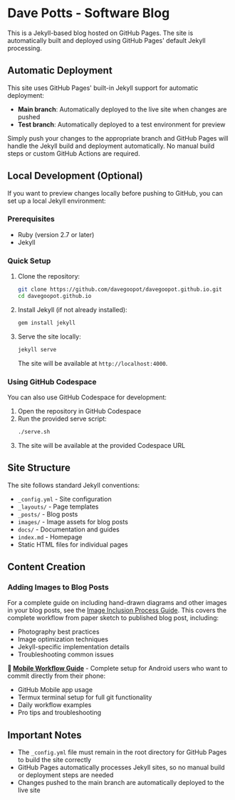 # Dave Potts - Software Blog

This is a Jekyll-based blog hosted on GitHub Pages. The site is automatically built and deployed using GitHub Pages' default Jekyll processing.

## Automatic Deployment

This site uses GitHub Pages' built-in Jekyll support for automatic deployment:

- **Main branch**: Automatically deployed to the live site when changes are pushed
- **Test branch**: Automatically deployed to a test environment for preview

Simply push your changes to the appropriate branch and GitHub Pages will handle the Jekyll build and deployment automatically. No manual build steps or custom GitHub Actions are required.

## Local Development (Optional)

If you want to preview changes locally before pushing to GitHub, you can set up a local Jekyll environment:

### Prerequisites

- Ruby (version 2.7 or later)
- Jekyll

### Quick Setup

1. Clone the repository:
   ```sh
   git clone https://github.com/davegoopot/davegoopot.github.io.git
   cd davegoopot.github.io
   ```

2. Install Jekyll (if not already installed):
   ```sh
   gem install jekyll
   ```

3. Serve the site locally:
   ```sh
   jekyll serve
   ```

   The site will be available at `http://localhost:4000`.

### Using GitHub Codespace

You can also use GitHub Codespace for development:

1. Open the repository in GitHub Codespace
2. Run the provided serve script:
   ```sh
   ./serve.sh
   ```
3. The site will be available at the provided Codespace URL

## Site Structure

The site follows standard Jekyll conventions:
- `_config.yml` - Site configuration
- `_layouts/` - Page templates
- `_posts/` - Blog posts
- `images/` - Image assets for blog posts
- `docs/` - Documentation and guides
- `index.md` - Homepage
- Static HTML files for individual pages

## Content Creation

### Adding Images to Blog Posts

For a complete guide on including hand-drawn diagrams and other images in your blog posts, see the [Image Inclusion Process Guide](docs/image-inclusion-process.md). This covers the complete workflow from paper sketch to published blog post, including:

- Photography best practices
- Image optimization techniques
- Jekyll-specific implementation details
- Troubleshooting common issues

**📱 [Mobile Workflow Guide](docs/mobile-workflow-guide.md)** - Complete setup for Android users who want to commit directly from their phone:
- GitHub Mobile app usage
- Termux terminal setup for full git functionality
- Daily workflow examples
- Pro tips and troubleshooting

## Important Notes

- The `_config.yml` file must remain in the root directory for GitHub Pages to build the site correctly
- GitHub Pages automatically processes Jekyll sites, so no manual build or deployment steps are needed
- Changes pushed to the main branch are automatically deployed to the live site
